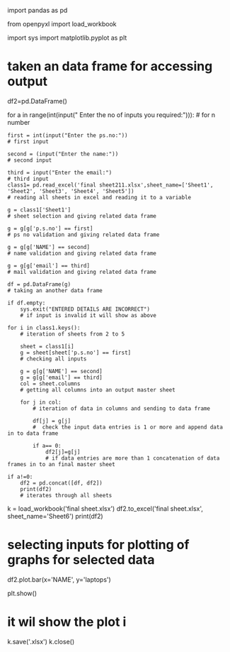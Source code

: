 
import pandas as pd

from openpyxl import load_workbook

import sys
import matplotlib.pyplot as plt

# taken an data frame for accessing output
df2=pd.DataFrame()

for a in range(int(input(" Enter the no of inputs you required:"))):
    # for n number

    first = int(input("Enter the ps.no:"))
    # first input

    second = (input("Enter the name:"))
    # second input

    third = input("Enter the email:")
    # third input
    class1= pd.read_excel('final sheet211.xlsx',sheet_name=['Sheet1', 'Sheet2', 'Sheet3', 'Sheet4', 'Sheet5'])
    # reading all sheets in excel and reading it to a variable

    g = class1['Sheet1']
    # sheet selection and giving related data frame

    g = g[g['p.s.no'] == first]
    # ps no validation and giving related data frame

    g = g[g['NAME'] == second]
    # name validation and giving related data frame

    g = g[g['email'] == third]
    # mail validation and giving related data frame

    df = pd.DataFrame(g)
    # taking an another data frame

    if df.empty:
        sys.exit("ENTERED DETAILS ARE INCORRECT")
        # if input is invalid it will show as above

    for i in class1.keys():
        # iteration of sheets from 2 to 5

        sheet = class1[i]
        g = sheet[sheet['p.s.no'] == first]
        # checking all inputs

        g = g[g['NAME'] == second]
        g = g[g['email'] == third]
        col = sheet.columns
        # getting all columns into an output master sheet

        for j in col:
            # iteration of data in columns and sending to data frame

            df[j] = g[j]
            #  check the input data entries is 1 or more and append data in to data frame

            if a== 0:
                df2[j]=g[j]
                # if data entries are more than 1 concatenation of data frames in to an final master sheet

    if a!=0:
        df2 = pd.concat([df, df2])
        print(df2)
        # iterates through all sheets
k = load_workbook('final sheet.xlsx')
df2.to_excel('final sheet.xlsx', sheet_name='Sheet6')
print(df2)
# selecting inputs for plotting of graphs for selected data


df2.plot.bar(x='NAME', y='laptops')

plt.show()
# it wil show the plot i

k.save('.xlsx')
k.close()
